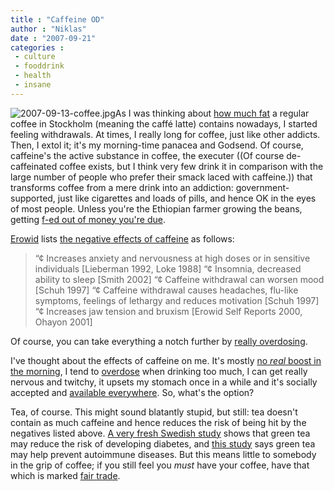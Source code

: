 ```yaml
---
title : "Caffeine OD"
author : "Niklas"
date : "2007-09-21"
categories : 
 - culture
 - fooddrink
 - health
 - insane
---
```


![2007-09-13-coffee.jpg](https://niklasblog.com/wp-content/2007-09-13-coffee.jpg)As I was thinking about [how much fat](https://niklasblog.com/?p=738) a regular coffee in Stockholm (meaning the caffé latte) contains nowadays, I started feeling withdrawals. At times, I really long for coffee, just like other addicts. Then, I extol it; it's my morning-time panacea and Godsend. Of course, caffeine's the active substance in coffee, the executer ((Of course de-caffeinated coffee exists, but I think very few drink it in comparison with the large number of people who prefer their smack laced with caffeine.)) that transforms coffee from a mere drink into an addiction: government-supported, just like cigarettes and loads of pills, and hence OK in the eyes of most people. Unless you're the Ethiopian farmer growing the beans, getting [f-ed out of money you're due](http://news.bbc.co.uk/2/hi/africa/6086330.stm).

[Erowid](http://erowid.org) lists [the negative effects of caffeine](http://www.erowid.org/chemicals/caffeine/caffeine_effects.shtml) as follows:

> “¢ Increases anxiety and nervousness at high doses or in sensitive individuals \[Lieberman 1992, Loke 1988\] “¢ Insomnia, decreased ability to sleep \[Smith 2002\] “¢ Caffeine withdrawal can worsen mood \[Schuh 1997\] “¢ Caffeine withdrawal causes headaches, flu-like symptoms, feelings of lethargy and reduces motivation \[Schuh 1997\] “¢ Increases jaw tension and bruxism \[Erowid Self Reports 2000, Ohayon 2001\]

Of course, you can take everything a notch further by [really overdosing](http://www.erowid.org/experiences/exp.php?ID=23901).

I've thought about the effects of caffeine on me. It's mostly [no _real_ boost in the morning](http://news.bbc.co.uk/2/hi/health/6422279.stm), I tend to [overdose](http://news.bbc.co.uk/2/hi/uk_news/england/wear/6944026.stm) when drinking too much, I can get really nervous and twitchy, it upsets my stomach once in a while and it's socially accepted and [available everywhere](http://www.guardian.co.uk/g2/story/0,,1991117,00.html). So, what's the option?

Tea, of course. This might sound blatantly stupid, but still: tea doesn't contain as much caffeine and hence reduces the risk of being hit by the negatives listed above. [A very fresh Swedish study](http://www.dn.se/DNet/jsp/polopoly.jsp?d=597&a=695095) shows that green tea may reduce the risk of developing diabetes, and [this study](http://www.sciencedaily.com/releases/2007/04/070419140910.htm) says green tea may help prevent autoimmune diseases. But this means little to somebody in the grip of coffee; if you still feel you _must_ have your coffee, have that which is marked [fair trade](http://www.fairtrade.net).
